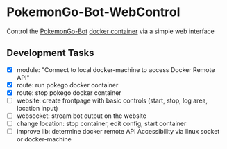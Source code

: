 # PokemonGo-Bot-WebControl
Control the [PokemonGo-Bot](https://github.com/PokemonGoF/PokemonGo-Bot) [docker container](https://hub.docker.com/r/joergpatz/pokegobot/) via a simple web interface

## Development Tasks

- [x] module: "Connect to local docker-machine to access Docker Remote API"
- [x] route: run pokego docker container
- [x] route: stop pokego docker container
- [ ] website: create frontpage with basic controls (start, stop, log area, location input)
- [ ] websocket: stream bot output on the website
- [ ] change location: stop container, edit config, start container
- [ ] improve lib: determine docker remote API Accessibility via linux socket or docker-machine